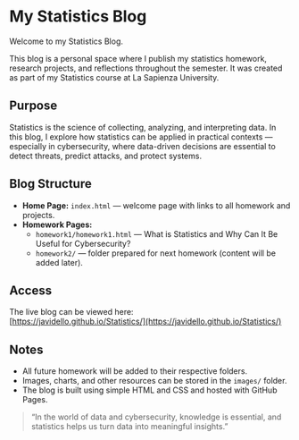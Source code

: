 # My Statistics Blog

Welcome to my Statistics Blog.

This blog is a personal space where I publish my statistics homework, research projects, and reflections throughout the semester. It was created as part of my Statistics course at La Sapienza University.

## Purpose

Statistics is the science of collecting, analyzing, and interpreting data. In this blog, I explore how statistics can be applied in practical contexts — especially in cybersecurity, where data-driven decisions are essential to detect threats, predict attacks, and protect systems.

## Blog Structure

- **Home Page:** `index.html` — welcome page with links to all homework and projects.
- **Homework Pages:**
  - `homework1/homework1.html` — What is Statistics and Why Can It Be Useful for Cybersecurity?
  - `homework2/` — folder prepared for next homework (content will be added later).

## Access

The live blog can be viewed here:  
[https://javidello.github.io/Statistics/](https://javidello.github.io/Statistics/)


## Notes

- All future homework will be added to their respective folders.
- Images, charts, and other resources can be stored in the `images/` folder.
- The blog is built using simple HTML and CSS and hosted with GitHub Pages.

> “In the world of data and cybersecurity, knowledge is essential, and statistics helps us turn data into meaningful insights.”

